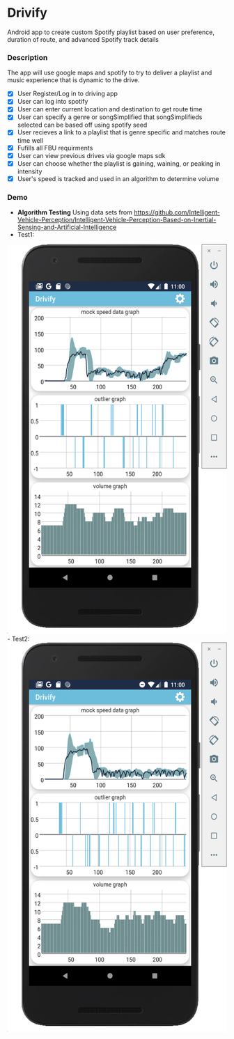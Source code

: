 # Drivify
Android app to create custom Spotify playlist based on user preference, duration of route, and advanced Spotify track details

### Description
The app will use google maps and spotify to try to deliver a playlist and music experience that is dynamic to the drive.


* [x] User Register/Log in to driving app
* [x] User can log into spotify
* [x] User can enter current location and destination to get route time
* [x] User can specify a genre or songSimplified that songSimplifieds selected can be based off using spotify seed
* [x] User recieves a link to a playlist that is genre specific and matches route time well
* [x] Fufills all FBU requirments
* [x] User can view previous drives via google maps sdk
* [x] User can choose whether the playlist is gaining, waining, or peaking in intensity
* [x] User's speed is tracked and used in an algorithm to determine volume

### Demo
- **Algorithm Testing**
Using data sets from https://github.com/Intelligent-Vehicle-Perception/Intelligent-Vehicle-Perception-Based-on-Inertial-Sensing-and-Artificial-Intelligence
- Test1:
<img src='https://github.com/TravisGibbs/Drivify/blob/master/demonstration/Test1.png?raw=true' title='Test1' width='536' height='895' alt='test1' />
- Test2:
<img src='https://github.com/TravisGibbs/Drivify/blob/master/demonstration/Test2.png?raw=true' title='Test2' width='536' height='895' alt='test1' />

